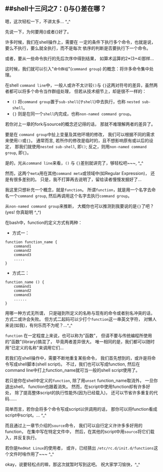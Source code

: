 ##shell十三问之7：()与{}差在哪？
--------------------------------


嗯，这次轻松一下，不讲太多... ^_^

先说一下，为何要用()或者{}好了。

许多时候，我们在shell操作上，需要在
一定的条件下执行多个命令，也就是说，
要么不执行，要么就全执行，而不是每次
依序的判断是否要执行下一个命令。

或者，要从一些命令执行的先后次序中得到结果，
如算术运算的2*(3+4)那样...

这时候，我们就可以引入"`命令群组`"(`command group`)
的概念：将许多命令集中处理。

在shell `command line`中，一般人或许不太计较`()`与
`{}`这两对符号的差异，虽然两者都可以将多个命令当作群组处理，
但若从技术细节上，却是很不一样的：

- `()` 将`command group`置于`sub-shell`(`子shell`)中去执行，也称 `nested sub-shell`。
- `{}` 则是在同一个`shell`内完成，也称`non-named command group`。

若你对上一章的fork与source的概念还记得的话，
那就不难理解两者的差异了。

要是在 `command group`中扯上变量及其他环境的修改，
我们可以根据不同的需求来使用`()`或`{}`。
通常而言, 若所作的修改是临时的，且不想影响原有或以后的设定，
那我们就使用`nested sub-shell`, 即`()`;
反之，则用`non-named command group`, 即`{}`。

是的，光从`command line`来看，`()` 与 `{}`差别就讲完了，够轻松吧~~~, ^_^

然而，这两个`meta`用在其他`command meta`或领域中(如Regular Expression)，
还是有很多差别的。
只是，我不打算再去说明了，留给读者慢慢发掘好了...

我这里只想补充一个概念，就是`function`。
所谓`function`，就是用一个名字去命名一个`command group`, 
然后再调用这个名字去执行`command group`。

从`non-named command group`来推断，
大概你也可以推测到我要说的是`{}`了吧？(yes! 你真聪明 ^_^)

在bash中，function的定义方式有两种：

- 方式一：
```shell
function function_name {
    command1
	command2
	command3
	.....
}
```
- 方式二：
```shell
function_name () {
	command1
	command2
	command3
	......
}
```

用哪一种方式无所谓，
只是碰到所定义的名称与现有的命令或者别名冲突的话，
方式二或许会失败。
但方式二起码可以少打个`function`这一串英文字符，
对懒人来说(如我)，有何乐而不为呢？...^_^

`function` 在一定程度上来说，也可以称为"函数"，
但请不要与传统编程所使用的"函数"(library)搞混了，
毕竟两者差异很大。
唯一相同的是，我们都可以随时用"已定义的名称"来调用它们...

若我们在shell操作中，需要不断地重复某些命令，
我们首先想到的，或许是将命令写成shell脚本(shell script)。
不过，我们也可以写成function, 
然后在command line中打上function_name就可当一般的shell script使用了。

若只是你在shell中定义的`function`, 
除了用`unset` function_name取消外，
一旦你退出shell， function也跟着消失。
然而，在script中使用function却有许多好处，
除了提高整体script的执行性能外(因为已经载入)，
还可以节省许多重复的代码......

简单而言，若你会将多个命令写成script以供调用的话，
那你可以将function看成script中script。... ^_^

而且通过上一章节介绍的`source`命令， 
我们可以自行定义许许多多好用的function，
在集中写在特定文件中，
然后，在其他的script中用`source`将它们载入，并反复执行。

若你是`RedHat Linux`的使用者，
或许，已经猜出 `/etc/rc.d/init.d/functions`这个文件时啥作用了~~~ ^_^

okay，说要轻松点的嘛，那这次就暂时写到这吧。
祝大家学习愉快，^_^

